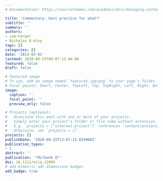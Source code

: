 ```yaml
---
# Documentation: https://sourcethemes.com/academic/docs/managing-content/

title: 'Commentary: best practice for what?'
subtitle: ''
summary: ''
authors:
- sam-harper
- Nicholas B King
tags: []
categories: []
date: '2013-03-01'
lastmod: 2020-09-25T09:07:13-04:00
featured: false
draft: false

# Featured image
# To use, add an image named `featured.jpg/png` to your page's folder.
# Focal points: Smart, Center, TopLeft, Top, TopRight, Left, Right, BottomLeft, Bottom, BottomRight.
image:
  caption: ''
  focal_point: ''
  preview_only: false

# Projects (optional).
#   Associate this post with one or more of your projects.
#   Simply enter your project's folder or file name without extension.
#   E.g. `projects = ["internal-project"]` references `content/project/deep-learning/index.md`.
#   Otherwise, set `projects = []`.
projects: []
publishDate: '2020-09-25T13:07:13.029908Z'
publication_types:
- 2
abstract: ''
publication: '*Milbank Q*'
doi: 10.1111/milq.12009
# add Almetric adn dimensions badges
add_badge: true
---
```

